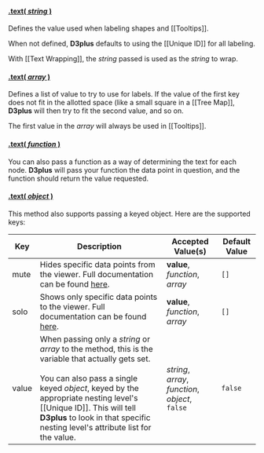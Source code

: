 #### <a name="string" href="#string">.text( *string* )</a>

Defines the value used when labeling shapes and [[Tooltips]].

When not defined, **D3plus** defaults to using the [[Unique ID]] for all labeling.

With [[Text Wrapping]], the *string* passed is used as the *string* to wrap.

#### <a name="array" href="#array">.text( *array* )</a>

Defines a list of value to try to use for labels. If the value of the first key does not fit in the allotted space (like a small square in a [[Tree Map]], **D3plus** will then try to fit the second value, and so on.

The first value in the *array* will always be used in [[Tooltips]].

#### <a name="function" href="#function">.text( *function* )</a>

You can also pass a function as a way of determining the text for each node. **D3plus** will pass your function the data point in question, and the function should return the value requested.

#### <a name="object" href="#object">.text( *object* )</a>

This method also supports passing a keyed object. Here are the supported keys:

| Key | Description | Accepted Value(s) | Default Value |
|---|---|---|---|
| mute | Hides specific data points from the viewer. Full documentation can be found [here](Data-Filtering#mute). | **value**, *function*, *array* | `[]` |
| solo | Shows only specific data points to the viewer. Full documentation can be found [here](Data-Filtering#solo). | **value**, *function*, *array* | `[]` |
| value | When passing only a *string* or *array* to the method, this is the variable that actually gets set. <br><br> You can also pass a single keyed *object*, keyed by the appropriate nesting level's [[Unique ID]]. This will tell **D3plus** to look in that specific nesting level's attribute list for the value. | *string*, *array*, *function*, *object*, `false` | `false` |
